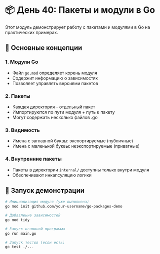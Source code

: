 # 📦 День 40: Пакеты и модули в Go

Этот модуль демонстрирует работу с пакетами и модулями в Go на практических примерах.

## 🎯 Основные концепции

### 1. Модули Go
- Файл `go.mod` определяет корень модуля
- Содержит информацию о зависимостях
- Позволяет управлять версиями пакетов

### 2. Пакеты
- Каждая директория - отдельный пакет
- Импортируются по пути модуля + путь к пакету
- Могут содержать несколько файлов .go

### 3. Видимость
- Имена с заглавной буквы: экспортируемые (публичные)
- Имена с маленькой буквы: неэкспортируемые (приватные)

### 4. Внутренние пакеты
- Пакеты в директории `internal/` доступны только внутри модуля
- Обеспечивают инкапсуляцию логики

## 🚀 Запуск демонстрации

```bash
# Инициализация модуля (уже выполнена)
go mod init github.com/your-username/go-packages-demo

# Добавление зависимостей
go mod tidy

# Запуск основной программы
go run main.go

# Запуск тестов (если есть)
go test ./...